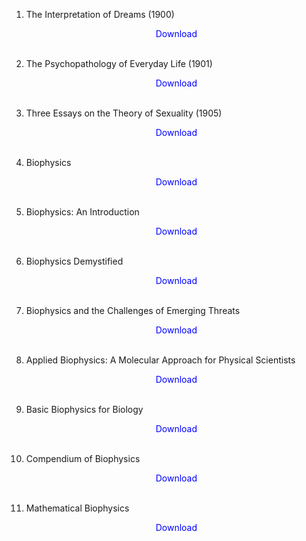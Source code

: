 1. The Interpretation of Dreams (1900)</br>
                <a href="https://github.com/manjunath5496/Biophysics-Books/blob/master/sf(1).pdf" target="_blank" style="text-decoration:none"> <font color="blue"> <center> Download</center></font> </a></br>
                
2. The Psychopathology of Everyday Life (1901)</br>
                <a href="https://github.com/manjunath5496/Biophysics-Books/blob/master/sf(2).pdf" target="_blank" style="text-decoration:none"> <font color="blue"> <center> Download</center></font> </a></br>
                
3. Three Essays on the Theory of Sexuality (1905)</br>
                <a href="https://github.com/manjunath5496/Biophysics-Books/blob/master/sf(3).pdf" target="_blank" style="text-decoration:none"> <font color="blue"> <center> Download</center></font> </a></br>
                
4. Biophysics</br>
                <a href="https://github.com/manjunath5496/Biophysics-Books/blob/master/bp(4).pdf" target="_blank" style="text-decoration:none"> <font color="blue"> <center> Download</center></font> </a></br>
                
5. Biophysics: An Introduction</br>
                <a href="https://github.com/manjunath5496/Biophysics-Books/blob/master/bp(5).pdf" target="_blank" style="text-decoration:none"> <font color="blue"> <center> Download</center></font> </a></br>
                
6. Biophysics Demystified</br>
                <a href="https://github.com/manjunath5496/Biophysics-Books/blob/master/bp(6).pdf" target="_blank" style="text-decoration:none"> <font color="blue"> <center> Download</center></font> </a></br>

7. Biophysics and the Challenges of Emerging Threats</br>
                <a href="https://github.com/manjunath5496/Biophysics-Books/blob/master/bp(7).pdf" target="_blank" style="text-decoration:none"> <font color="blue"> <center> Download</center></font> </a></br>
                
8. Applied Biophysics: A Molecular Approach for Physical Scientists</br>
                <a href="https://github.com/manjunath5496/Biophysics-Books/blob/master/bp(8).pdf" target="_blank" style="text-decoration:none"> <font color="blue"> <center> Download</center></font> </a></br>
                
9. Basic Biophysics for Biology</br>
                <a href="https://github.com/manjunath5496/Biophysics-Books/blob/master/bp(9).pdf" target="_blank" style="text-decoration:none"> <font color="blue"> <center> Download</center></font> </a></br>
                
10. Compendium of Biophysics</br>
                <a href="https://github.com/manjunath5496/Biophysics-Books/blob/master/bp(10).pdf" target="_blank" style="text-decoration:none"> <font color="blue"> <center> Download</center></font> </a></br> 
                
11. Mathematical Biophysics</br>
                <a href="https://github.com/manjunath5496/Biophysics-Books/blob/master/bp(11).pdf" target="_blank" style="text-decoration:none"> <font color="blue"> <center> Download</center></font> </a></br>
